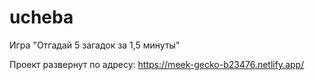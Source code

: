 # ucheba
Игра "Отгадай 5 загадок за 1,5 минуты"

Проект развернут по адресу: https://meek-gecko-b23476.netlify.app/
